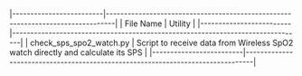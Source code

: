 |-------------------------|--------------------------------------------------------------------------------|
| File Name               | Utility                                                                        |
|-------------------------|--------------------------------------------------------------------------------|
| check_sps_spo2_watch.py | Script to receive data from Wireless SpO2 watch directly and calculate its SPS |
|-------------------------|--------------------------------------------------------------------------------|
